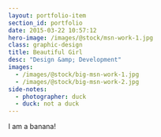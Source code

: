 ```yaml
---
layout: portfolio-item
section_id: portfolio
date: 2015-03-22 10:57:12
hero-image: /images/@stock/msn-work-1.jpg
class: graphic-design
title: Beautiful Girl
desc: "Design &amp; Development"
images:
  - /images/@stock/big-msn-work-1.jpg
  - /images/@stock/big-msn-work-2.jpg
side-notes:
  - photographer: duck
  - duck: not a duck
---
```


I am a banana!
